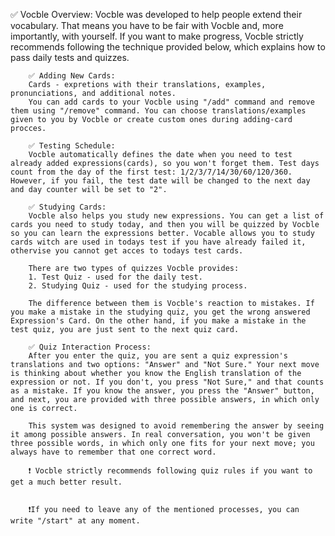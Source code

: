 ✅ Vocble Overview:
		Vocble was developed to help people extend their vocabulary. That means you have to be fair with Vocble and, more importantly, with yourself. If you want to make progress, Vocble strictly recommends following the technique provided below, which explains how to pass daily tests and quizzes.
		
		✅ Adding New Cards:
		Cards - expretions with their translations, examples, pronunciations, and additional notes.
		You can add cards to your Vocble using "/add" command and remove them using "/remove" command. You can choose translations/examples given to you by Vocble or create custom ones during adding-card procces.
		
		✅ Testing Schedule:
		Vocble automatically defines the date when you need to test already added expressions(cards), so you won't forget them. Test days count from the day of the first test: 1/2/3/7/14/30/60/120/360. However, if you fail, the test date will be changed to the next day and day counter will be set to "2".
		
		✅ Studying Cards:
		Vocble also helps you study new expressions. You can get a list of cards you need to study today, and then you will be quizzed by Vocble so you can learn the expressions better. Vocable allows you to study cards witch are used in todays test if you have already failed it, othervise you cannot get acces to todays test cards.
		
		There are two types of quizzes Vocble provides:
		1. Test Quiz - used for the daily test.
		2. Studying Quiz - used for the studying process.
		
		The difference between them is Vocble's reaction to mistakes. If you make a mistake in the studying quiz, you get the wrong answered Expression's Card. On the other hand, if you make a mistake in the test quiz, you are just sent to the next quiz card.
		
		✅ Quiz Interaction Process:
		After you enter the quiz, you are sent a quiz expression's translations and two options: "Answer" and "Not Sure." Your next move is thinking about whether you know the English translation of the expression or not. If you don't, you press "Not Sure," and that counts as a mistake. If you know the answer, you press the "Answer" button, and next, you are provided with three possible answers, in which only one is correct.
		
		This system was designed to avoid remembering the answer by seeing it among possible answers. In real conversation, you won't be given three possible words, in which only one fits for your next move; you always have to remember that one correct word.
		
		❗️ Vocble strictly recommends following quiz rules if you want to get a much better result.
		
		
		❗️If you need to leave any of the mentioned processes, you can write "/start" at any moment.